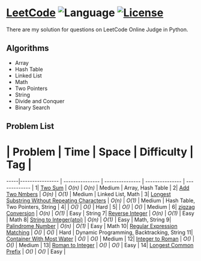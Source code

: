 # [LeetCode](https://leetcode.com/problemset/algorithms/) ![Language](https://img.shields.io/badge/language-Python-orange.svg) [![License](https://img.shields.io/badge/license-MIT-blue.svg)](./LICENSE.md)

There are my solution for questions on LeetCode Online Judge in Python.

## Algorithms

* Array
* Hash Table
* Linked List
* Math
* Two Pointers
* String
* Divide and Conquer
* Binary Search


## Problem List
 #  | Problem         |  Time           | Space           | Difficulty    | Tag          |
-----|---------------- | --------------- | --------------- | --------------- | ------------- |
1| [Two Sum](https://leetcode.com/problems/two-sum/)      | _O(n)_         | _O(n)_          | Medium         | Array, Hash Table  |
2| [Add Two Nmbers](https://leetcode.com/problems/add-two-numbers)      | _O(n)_         | _O(1)_          | Medium         | Linked List, Math  |
3| [Longest Substring Without Repeating Characters](https://leetcode.com/problems/longest-substring-without-repeating-characters/)      | _O(n)_         | _O(1)_          | Medium         | Hash Table, Two Pointers, String  |
4| []()      | _O()_      | _O()_      | Hard      |
5| []()      | _O()_      | _O()_      | Medium      |
6| [zigzag Conversion](https://leetcode.com/problems/zigzag-conversion/)      | _O(n)_    | _O(1)_    | Easy | String
7| [Reverse Integer](https://leetcode.com/problems/reverse-integer/)      | _O(n)_      | _O(1)_      | Easy      | Math
8| [String to Integer(atoi)](https://leetcode.com/problems/string-to-integer-atoi/)      | _O(n)_      | _O(1)_      | Easy      | Math, String
9| [Palindrome Number](https://leetcode.com/problems/palindrome-number/)      | _O(n)_      | _O(1)_      | Easy      | Math
10| [Regular Expression Matching](https://leetcode.com/problems/regular-expression-matching/)      | _O()_      | _O()_      | Hard      |  Dynamic Programming, Backtracking, String
11| [Container With Most Water]()      | _O()_      |  _O()_      | Medium      | 
12| [Integer to Roman]()      | _O()_      |  _O()_      | Medium      |
13| [Roman to Integer]()      | _O()_      |  _O()_      | Easy      |
14| [Longest Common Prefix]()      | _O()_      |  _O()_      | Easy      |


